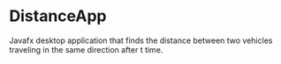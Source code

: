 # DistanceApp
Javafx desktop application that finds the distance between two vehicles traveling in the same direction after t time.
